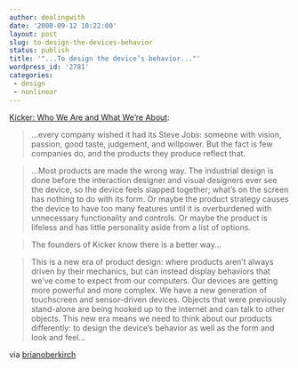 ```yaml
---
author: dealingwith
date: '2008-09-12 10:22:00'
layout: post
slug: to-design-the-devices-behavior
status: publish
title: '"...To design the device’s behavior..."'
wordpress_id: '2781'
categories:
 - design
 - nonlinear
---
```


[Kicker: Who We Are and What We’re About][1]:

> ...every company wished it had its Steve Jobs: someone with vision, passion, good taste, judgement, and willpower. But the fact is few companies do, and the products they produce reflect that.

> ...Most products are made the wrong way. The industrial design is done before the interaction designer and visual designers ever see the device, so the device feels slapped together; what’s on the screen has nothing to do with its form. Or maybe the product strategy causes the device to have too many features until it is overburdened with unnecessary functionality and controls. Or maybe the product is lifeless and has little personality aside from a list of options.

> The founders of Kicker know there is a better way...

> This is a new era of product design: where products aren’t always driven by their mechanics, but can instead display behaviors that we’ve come to expect from our computers. Our devices are getting more powerful and more complex. We have a new generation of touchscreen and sensor-driven devices. Objects that were previously stand-alone are being hooked up to the internet and can talk to other objects. This new era means we need to think about our products differently: to design the device’s behavior as well as the form and look and feel...

via [brianoberkirch][2]

   [1]: http://www.kickerstudio.com/blog/2008/09/kicker-who-we-are-and-what-were-about/

   [2]: http://twitter.com/brianoberkirch/statuses/919000322

